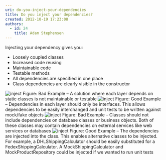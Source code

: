 ```yaml
---
uri: do-you-inject-your-dependencies
title: Do you inject your dependencies?
created: 2012-10-19 17:23:08
authors:
  - id: 24
    title: Adam Stephensen
---
```





<span class='intro'> <p>Injecting your dependency gives you&#58;</p>
<ul><li>Loosely coupled classes</li>
<li>Increased code reusing</li>
<li>Maintainable code</li>
<li>Testable methods</li>
<li>All dependencies are specified in one place </li>
<li>Class dependencies are clearly visible in the constructor</li></ul> </span>

<img class="ms-rteCustom-ImageArea" alt="inject" src="/PublishingImages/inject-bad-1.jpg" /> <span class="ms-rteCustom-FigureBad">Figure&#58; Bad Example – A solution where each layer depends on static classes is not maintainable or testable</span> <img class="ms-rteCustom-ImageArea" alt="inject" src="/PublishingImages/inject-good-1.jpg" /> <span class="ms-rteCustom-FigureGood">Figure&#58; Good Example – Dependencies in each layer should only be interfaces. This allows dependencies to be easily interchanged and unit tests to be written against mock/fake objects</span> <img class="ms-rteCustom-ImageArea" alt="inject" src="/PublishingImages/inject-bad-2.jpg" /> <span class="ms-rteCustom-FigureBad">Figure&#58; Bad Example – Classes should not include dependencies on database classes or business objects. Both of these classes may contain dependencies on external services like web services or databases</span> <img class="ms-rteCustom-ImageArea" alt="inject" src="/PublishingImages/inject-good-2.jpg" /> <span class="ms-rteCustom-FigureGood">Figure&#58; Good Example – The dependencies are injected into the class. This enables alternative classes to be injected. For example, a DHLShippingCalculator should be easily substituted for a FedexShippingCalculator. A MockShippingCalculator and MockProductRepository could be injected if we wanted to run unit tests</span> 


